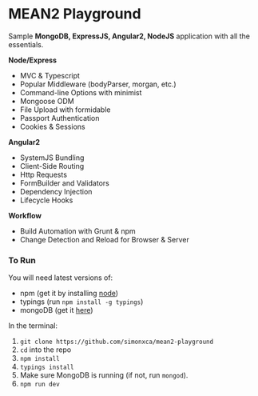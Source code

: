 # MEAN2 Playground
Sample **MongoDB, ExpressJS, Angular2, NodeJS** application
with all the essentials.

**Node/Express**
- MVC & Typescript
- Popular Middleware (bodyParser, morgan, etc.)
- Command-line Options with minimist
- Mongoose ODM
- File Upload with formidable
- Passport Authentication
- Cookies & Sessions

**Angular2**
- SystemJS Bundling
- Client-Side Routing
- Http Requests
- FormBuilder and Validators
- Dependency Injection
- Lifecycle Hooks

**Workflow**
- Build Automation with Grunt & npm
- Change Detection and Reload for Browser & Server

### To Run
You will need latest versions of:

- npm (get it by installing [node](https://nodejs.org/en/download/))
- typings (run `npm install -g typings`)
- mongoDB (get it [here](https://www.mongodb.org/downloads#production))

In the terminal:

1. `git clone https://github.com/simonxca/mean2-playground`
2. `cd` into the repo
3. `npm install`
4. `typings install`
5. Make sure MongoDB is running (if not, run `mongod`).
6. `npm run dev`
